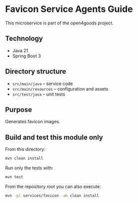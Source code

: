 # Favicon Service Agents Guide

This microservice is part of the open4goods project.

## Technology

- Java 21
- Spring Boot 3

## Directory structure

- `src/main/java` – service code
- `src/main/resources` – configuration and assets
- `src/test/java` – unit tests

## Purpose

Generates favicon images.

## Build and test this module only

From this directory:

```bash
mvn clean install
```

Run only the tests with:

```bash
mvn test
```

From the repository root you can also execute:

```bash
mvn -pl services/favicon -am clean install
```
